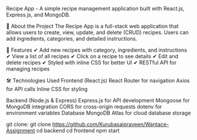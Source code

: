 Recipe App - A simple recipe management application built with React.js, Express.js, and MongoDB.

🎯 About the Project
The Recipe App is a full-stack web application that allows users to create, view, update, and delete (CRUD) recipes. Users can add ingredients, categories, and detailed instructions.

🚀 Features
✔ Add new recipes with category, ingredients, and instructions
✔ View a list of all recipes
✔ Click on a recipe to see details
✔ Edit and delete recipes
✔ Styled with inline CSS for better UI
✔ RESTful API for managing recipes

🛠️ Technologies Used
Frontend (React.js)
React Router for navigation
Axios for API calls
Inline CSS for styling

Backend (Node.js & Express)
Express.js for API development
Mongoose for MongoDB integration
CORS for cross-origin requests
dotenv for environment variables
Database
MongoDB Atlas for cloud database storage

git clone:
git clone https://github.com/Kurubasaipraveen/Wantace-Assignment
cd backend
cd frontend
npm start

